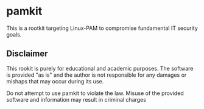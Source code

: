 # pamkit

This is a rootkit targeting Linux-PAM to compromise fundamental IT security goals.


## Disclaimer

This rookit is purely for educational and academic purposes. The software is provided "as is" and the author is not responsible for any damages or mishaps that may occur during its use.

Do not attempt to use pamkit to violate the law. Misuse of the provided software and information may result in criminal charges
